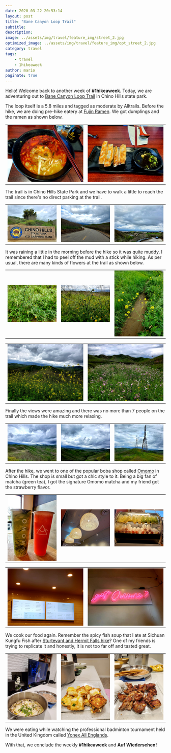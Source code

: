 ```yaml
---
date: 2020-03-22 20:53:14
layout: post
title: "Bane Canyon Loop Trail"
subtitle:
description:
image: ../assets/img/travel/feature_img/street_2.jpg
optimized_image: ../assets/img/travel/feature_img/opt_street_2.jpg
category: travel
tags:
    - travel
    - 1hikeaweek
author: mario
paginate: true
---
```


Hello! Welcome back to another week of **#1hikeaweek**. Today, we are adventuring out to [Bane Canyon Loop Trail](https://www.alltrails.com/trail/us/california/bane-canyon-loop-trail) in Chino Hills state park.

The loop itself is a 5.8 miles and tagged as moderate by Alltrails. Before the hike, we are doing pre-hike eatery at [Fujin Ramen](https://www.yelp.com/biz/fujin-ramen-west-covina?osq=fujin+ramen). We got dumplings and the ramen as shown below.

<table><tr>
    <td> <img src="../assets/img/travel/bane_canyon/fujin_1.jpg" alt="fujin 1" style="width: 250px;"/> </td>
    <td> <img src="../assets/img/travel/bane_canyon/fujin_2.jpg" alt="fujin 2" style="width: 250px;"/> </td>
</tr></table>

The trail is in Chino Hills State Park and we have to walk a little to reach the trail since there's no direct parking at the trail.

<table><tr>
    <td> <img src="../assets/img/travel/bane_canyon/sign.jpg" alt="sign" style="width: 250px;"/> </td>
    <td> <img src="../assets/img/travel/bane_canyon/street_1.jpg" alt="street 1" style="width: 250px;"/> </td>
    <td> <img src="../assets/img/travel/bane_canyon/street_2.jpg" alt="street 2" style="width: 250px;"/> </td>
</tr></table>

It was raining a little in the morning before the hike so it was quite muddy. I remembered that I had to peel off the mud with a stick while hiking. As per usual, there are many kinds of flowers at the trail as shown below.

<table><tr>
    <td> <img src="../assets/img/travel/bane_canyon/flower_1.jpg" alt="flower 1" style="width: 250px;"/> </td>
    <td> <img src="../assets/img/travel/bane_canyon/flower_2.jpg" alt="flower 2" style="width: 250px;"/> </td>
    <td> <img src="../assets/img/travel/bane_canyon/flower_3.jpg" alt="flower 3" style="width: 250px;"/> </td>
</tr></table>

<table><tr>
    <td> <img src="../assets/img/travel/bane_canyon/flower_4.jpg" alt="flower 4" style="width: 250px;"/> </td>
    <td> <img src="../assets/img/travel/bane_canyon/flower_5.jpg" alt="flower 5" style="width: 250px;"/> </td>
</tr></table>

Finally the views were amazing and there was no more than 7 people on the trail which made the hike much more relaxing.

<table><tr>
    <td> <img src="../assets/img/travel/bane_canyon/view_1.jpg" alt="view 1" style="width: 250px;"/> </td>
    <td> <img src="../assets/img/travel/bane_canyon/view_2.jpg" alt="view 2" style="width: 250px;"/> </td>
    <td> <img src="../assets/img/travel/bane_canyon/view_3.jpg" alt="view 3" style="width: 250px;"/> </td>
</tr></table>

After the hike, we went to one of the popular boba shop called [Omomo](https://www.omomoteashoppe.com) in Chino Hills. The shop is small but got a chic style to it. Being a big fan of matcha (green tea), I got the signature Omomo matcha and my friend got the strawberry flavor.

<table><tr>
    <td> <img src="../assets/img/travel/bane_canyon/omomo_1.jpg" alt="omomo 1" style="width: 250px;"/> </td>
    <td> <img src="../assets/img/travel/bane_canyon/omomo_2.jpg" alt="omomo 2" style="width: 250px;"/> </td>
    <td> <img src="../assets/img/travel/bane_canyon/omomo_3.jpg" alt="omomo 3" style="width: 250px;"/> </td>
</tr></table>

<table><tr>
    <td> <img src="../assets/img/travel/bane_canyon/omomo_4.jpg" alt="omomo 4" style="width: 250px;"/> </td>
    <td> <img src="../assets/img/travel/bane_canyon/omomo_5.jpg" alt="omomo 5" style="width: 250px;"/> </td>
</tr></table>

We cook our food again. Remember the spicy fish soup that I ate at Sichuan Kungfu Fish after [Sturtevant and Hermit Falls hike](https://dsboba.github.io/sturtevant-and-hermit-falls/)? One of my friends is trying to replicate it and honestly, it is not too far off and tasted great.

<table><tr>
    <td> <img src="../assets/img/travel/bane_canyon/food_1.jpg" alt="food 1" style="width: 250px;"/> </td>
    <td> <img src="../assets/img/travel/bane_canyon/food_2.jpg" alt="food 2" style="width: 250px;"/> </td>
    <td> <img src="../assets/img/travel/bane_canyon/food_3.jpg" alt="food 3" style="width: 250px;"/> </td>
</tr></table>

We were eating while watching the professional badminton tournament held in the United Kingdom called [Yonex All Englands](https://www.allenglandbadminton.com/).

With that, we conclude the weekly **#1hikeaweek** and 
**Auf Wiedersehen!**